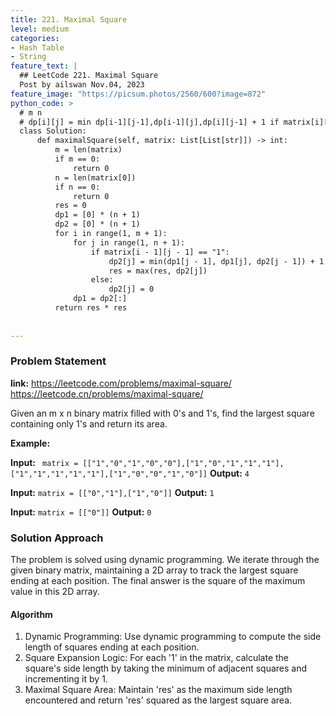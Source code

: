 ```yaml
---
title: 221. Maximal Square
level: medium
categories:
- Hash Table
- String
feature_text: |
  ## LeetCode 221. Maximal Square
  Post by ailswan Nov.04, 2023
feature_image: "https://picsum.photos/2560/600?image=872"
python_code: >
  # m n 
  # dp[i][j] = min dp[i-1][j-1],dp[i-1][j],dp[i][j-1] + 1 if matrix[i][j] == 1 else 0
  class Solution:
      def maximalSquare(self, matrix: List[List[str]]) -> int:
          m = len(matrix)
          if m == 0:
              return 0
          n = len(matrix[0])
          if n == 0:
              return 0
          res = 0
          dp1 = [0] * (n + 1)
          dp2 = [0] * (n + 1)
          for i in range(1, m + 1):
              for j in range(1, n + 1):
                  if matrix[i - 1][j - 1] == "1":
                      dp2[j] = min(dp1[j - 1], dp1[j], dp2[j - 1]) + 1
                      res = max(res, dp2[j])
                  else:
                      dp2[j] = 0
              dp1 = dp2[:]
          return res * res
          
    
---
```


### Problem Statement
**link:**
https://leetcode.com/problems/maximal-square/
https://leetcode.cn/problems/maximal-square/
 
Given an m x n binary matrix filled with 0's and 1's, find the largest square containing only 1's and return its area.

**Example:**

**Input:** ` matrix = [["1","0","1","0","0"],["1","0","1","1","1"],["1","1","1","1","1"],["1","0","0","1","0"]]`
**Output:** `4`
 
**Input:** `matrix = [["0","1"],["1","0"]]`
**Output:** `1`
 
**Input:** `matrix = [["0"]]`
**Output:** `0`

### Solution Approach
The problem is solved using dynamic programming. We iterate through the given binary matrix, maintaining a 2D array to track the largest square ending at each position. The final answer is the square of the maximum value in this 2D array.

#### Algorithm
1. Dynamic Programming: Use dynamic programming to compute the side length of squares ending at each position.
2. Square Expansion Logic: For each '1' in the matrix, calculate the square's side length by taking the minimum of adjacent squares and incrementing it by 1.
3. Maximal Square Area: Maintain 'res' as the maximum side length encountered and return 'res' squared as the largest square area.